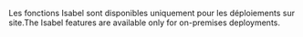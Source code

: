<span data-ttu-id="d8701-101">Les fonctions Isabel sont disponibles uniquement pour les déploiements sur site.</span><span class="sxs-lookup"><span data-stu-id="d8701-101">The Isabel features are available only for on-premises deployments.</span></span>